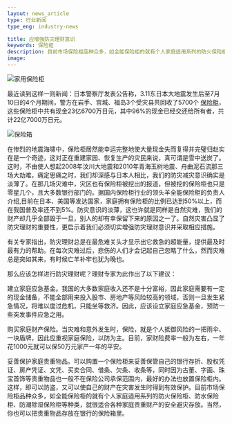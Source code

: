 ```yaml
---
layout: news_article
type: 行业新闻
type_eng: industry-news

title: 应增强防灾理财意识
keywords: 保险柜
description: 目前市场保险柜品种众多，如全能保险柜的就有个人家庭适用系列的防火保险柜、防水保险柜、防潮除湿保险柜等，很适合各种家庭贵重财产的安全避灾存放。
image: 
---
```

![家用保险柜](http://www.qnn.com.cn/image-news/id032801.jpg)

最近读到这样一则新闻：日本警察厅发表公告称，3.11东日本大地震发生后至7月10日的4个月期间，警方在岩手、宫城、福岛3个受灾县共回收了5700个 [保险柜](http://www.qnn.com.cn/)，这些保险柜中共有现金23亿6700万日元，其中96%的现金已经交还给所有者，共计22亿7000万日元。

![保险箱](http://www.qnn.com.cn/image-news/id032802.jpg)

在惨烈的地震海啸中，保险柜居然能幸运完整地使大量现金失而复得并完璧归赵实在是一个奇迹，这对正在重建家园、恢复生产的灾民来说，真可谓是雪中送炭了。这时，不由使人想起2008年汶川大地震和2010年青海玉树地震、舟曲泥石流那三场大劫难，痛定思痛之时，我们却深感与日本人相比，我们的防灾减灾意识确实是淡薄了。在那几场灾难中，灾区也有保险柜被挖出的报道，但被挖的保险柜也只是零星几个，且大多数银行部门的。据国内保险柜行业的领头羊全能保险柜的负责人介绍,目前在日本、美国等发达国家，家庭拥有保险柜的比例已达到50%以上，而在我国普及率还不到5%。防灾意识的淡薄，这也许就是同样是自然灾难，我们的财产却几乎全部毁于一旦，别人的却有幸保留下来的原因之一了。自然灾害凸显了防灾理财的重要性，更启示着我们必须切实增强防灾理财意识并采取相应措施。

有关专家指出，防灾理财总是在最危难关头才显示出它救急的超能量，提供最及时最有力的帮助。在每次灾难过后，悲伤的人们才会记起自己忽略了什么，然而灾难总是突如其来，有时候亡羊补牢也犹为晚也。

那么应该怎样进行防灾理财呢？理财专家为此作出了以下建议：

建立家庭应急基金。我国的大多数家庭收入还不是十分富裕，因此家庭需要有一定的现金储备，不能全部用来投入股市、房地产等风险较高的领域，否则一旦发生紧急情况，将难以度过危机，只能坐等救济。因此，应该设立家庭应急基金，预防一些突发事件应急之用。

购买家庭财产保险。当灾难和意外发生时，保险，就是个人抵御风险的一把雨伞、一块盾牌，因此应重视家庭保险，以防为主。目前，家财险费率一般为左右，一年花1000元就可以保50万元家产一年的平安。

妥善保护家庭贵重物品。可以购置一个保险柜来妥善保管自己的银行存折、股权凭证、房产凭证、文凭、买卖合同、借条、欠条、收条等，同时因为古董、字画、珠宝首饰等贵重物品也一般不在保险公司承保范围内，最好的办法也放置保险柜内。这样，即可以防盗，又可以使自己的财产在灾害发生时得到有效保护。目前市场保险柜品种众多，如全能保险柜的就有个人家庭适用系列的防火保险柜、防水保险柜、防潮除湿保险柜等种类，就很适合各种家庭贵重财产的安全避灾存放。当然，你也可以把贵重物品存放在银行的保险箱里。
